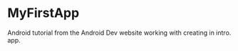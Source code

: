 MyFirstApp
==========

Android tutorial from the Android Dev website working with creating in intro. app.
